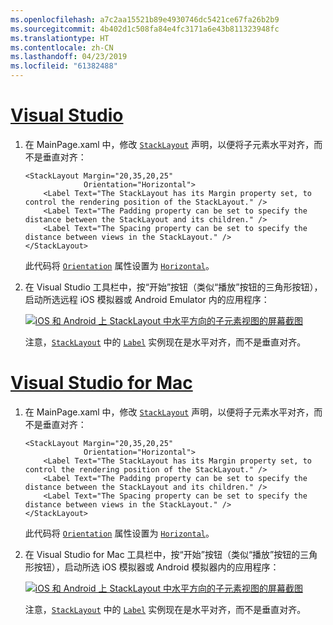 ```yaml
---
ms.openlocfilehash: a7c2aa15521b89e4930746dc5421ce67fa26b2b9
ms.sourcegitcommit: 4b402d1c508fa84e4fc3171a6e43b811323948fc
ms.translationtype: HT
ms.contentlocale: zh-CN
ms.lasthandoff: 04/23/2019
ms.locfileid: "61382488"
---
```

# <a name="visual-studiotabvswin"></a>[Visual Studio](#tab/vswin)

1. 在 MainPage.xaml 中，修改 [`StackLayout`](xref:Xamarin.Forms.StackLayout) 声明，以便将子元素水平对齐，而不是垂直对齐：

    ```xaml
    <StackLayout Margin="20,35,20,25"
                 Orientation="Horizontal">
        <Label Text="The StackLayout has its Margin property set, to control the rendering position of the StackLayout." />
        <Label Text="The Padding property can be set to specify the distance between the StackLayout and its children." />
        <Label Text="The Spacing property can be set to specify the distance between views in the StackLayout." />
    </StackLayout>
    ```

    此代码将 [`Orientation`](xref:Xamarin.Forms.StackLayout.Orientation) 属性设置为 [`Horizontal`](xref:Xamarin.Forms.StackOrientation.Horizontal)。

1. 在 Visual Studio 工具栏中，按“开始”按钮（类似“播放”按钮的三角形按钮），启动所选远程 iOS 模拟器或 Android Emulator 内的应用程序：

    [![iOS 和 Android 上 StackLayout 中水平方向的子元素视图的屏幕截图](../images/orientation.png "包含水平方向标签实例的 StackLayout")](../images/orientation-large.png#lightbox "StackLayout containing horizontally oriented Label instances")

    注意，[`StackLayout`](xref:Xamarin.Forms.StackLayout) 中的 [`Label`](xref:Xamarin.Forms.Label) 实例现在是水平对齐，而不是垂直对齐。

# <a name="visual-studio-for-mactabvsmac"></a>[Visual Studio for Mac](#tab/vsmac)

1. 在 MainPage.xaml 中，修改 [`StackLayout`](xref:Xamarin.Forms.StackLayout) 声明，以便将子元素水平对齐，而不是垂直对齐：

    ```xaml
    <StackLayout Margin="20,35,20,25"
                 Orientation="Horizontal">
        <Label Text="The StackLayout has its Margin property set, to control the rendering position of the StackLayout." />
        <Label Text="The Padding property can be set to specify the distance between the StackLayout and its children." />
        <Label Text="The Spacing property can be set to specify the distance between views in the StackLayout." />
    </StackLayout>
    ```

    此代码将 [`Orientation`](xref:Xamarin.Forms.StackLayout.Orientation) 属性设置为 [`Horizontal`](xref:Xamarin.Forms.StackOrientation.Horizontal)。

1. 在 Visual Studio for Mac 工具栏中，按“开始”按钮（类似“播放”按钮的三角形按钮），启动所选 iOS 模拟器或 Android 模拟器内的应用程序：

    [![iOS 和 Android 上 StackLayout 中水平方向的子元素视图的屏幕截图](../images/orientation.png "包含水平方向标签实例的 StackLayout")](../images/orientation-large.png#lightbox "StackLayout containing horizontally oriented Label instances")

    注意，[`StackLayout`](xref:Xamarin.Forms.StackLayout) 中的 [`Label`](xref:Xamarin.Forms.Label) 实例现在是水平对齐，而不是垂直对齐。
